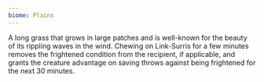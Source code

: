 ```yaml
---
biome: Plains
---
```

A long grass that grows in large patches and is well-known for the beauty of its rippling waves in the wind. Chewing on Link-Surris for a few minutes removes the frightened condition from the recipient, if applicable, and grants the creature advantage on saving throws against being frightened for the next 30 minutes. 

